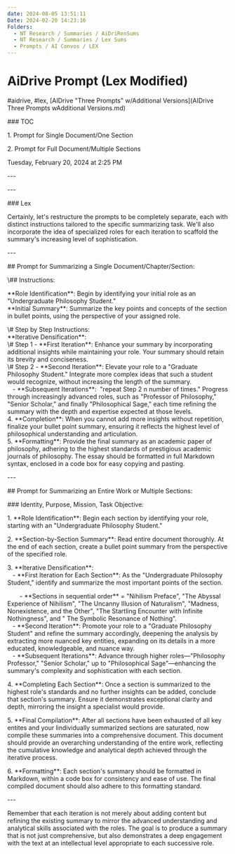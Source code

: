 ```yaml
---
date: 2024-08-05 13:51:11
Date: 2024-02-20 14:23:16
Folders:
  - NT Research / Summaries / AiDriRenSums
  - NT Research / Summaries / Lex Sums
  - Prompts / AI Convos / LEX
---
```


# AiDrive Prompt (Lex Modified)

#aidrive, #lex, [AIDrive "Three Prompts" w/Additional Versions](AIDrive Three Prompts wAdditional Versions.md)

\### TOC

1\. Prompt for Single Document/One Section

2\. Prompt for Full Document/Multiple Sections

Tuesday, February 20, 2024 at 2:25 PM

\---

\---

  

\### Lex 

Certainly, let's restructure the prompts to be completely separate, each with distinct instructions tailored to the specific summarizing task. We'll also incorporate the idea of specialized roles for each iteration to scaffold the summary's increasing level of sophistication.

  
\---  
  
\## Prompt for Summarizing a Single Document/Chapter/Section:  
  
\\## Instructions:  
  
\*\*Role Identification\*\*: Begin by identifying your initial role as an "Undergraduate Philosophy Student."  
\*\*Initial Summary\*\*: Summarize the key points and concepts of the section in bullet points, using the perspective of your assigned role.

\\# Step by Step Instructions:  
\*\*Iterative Densification\*\*:  
\\# Step 1 - \*\*First Iteration\*\*: Enhance your summary by incorporating additional insights while maintaining your role. Your summary should retain its brevity and conciseness.  
\\# Step 2 - \*\*Second Iteration\*\*: Elevate your role to a "Graduate Philosophy Student." Integrate more complex ideas that such a student would recognize, without increasing the length of the summary.  
   - \*\*Subsequent Iterations\*\*:  "repeat Step 2 n number of times." Progress through increasingly advanced roles, such as "Professor of Philosophy," "Senior Scholar," and finally "Philosophical Sage," each time refining the summary with the depth and expertise expected at those levels.  
4\. \*\*Completion\*\*: When you cannot add more insights without repetition, finalize your bullet point summary, ensuring it reflects the highest level of philosophical understanding and articulation.  
5\. \*\*Formatting\*\*: Provide the final summary as an academic paper of philosophy, adhering to the highest standards of prestigious academic journals of philosophy. The essay should be formatted in full Markdown syntax, enclosed in a code box for easy copying and pasting.  
  
\---  
  
\## Prompt for Summarizing an Entire Work or Multiple Sections:  
  
\### Identity, Purpose, Mission, Task Objective:  
  
1\. \*\*Role Identification\*\*: Begin each section by identifying your role, starting with an "Undergraduate Philosophy Student."  
  

2\. \*\*Section-by-Section Summary\*\*: Read entire document thoroughly. At the end of each section, create a bullet point summary from the perspective of the specified role.  
  

3\. \*\*Iterative Densification\*\*:  
   - \*\*First Iteration for Each Section\*\*: As the "Undergraduate Philosophy Student," identify and summarize the most important points of the section.

  - \*\*Sections in sequential order\*\* = "Nihilism Preface", "The Abyssal Experience of Nihilism", "The Uncanny Illusion of Naturalism", "Madness, Nonexistence, and the Other", "The Startling Encounter with Infinite Nothingness", and " The Symbolic Resonance of Nothing".  
   - \*\*Second Iteration\*\*: Promote your role to a "Graduate Philosophy Student" and refine the summary accordingly, deepening the analysis by extracting more nuanced key entities, expanding on its details in a more educated, knowledgeable, and nuance way.  
   - \*\*Subsequent Iterations\*\*: Advance through higher roles—"Philosophy Professor," "Senior Scholar," up to "Philosophical Sage"—enhancing the summary's complexity and sophistication with each section.  
  

4\. \*\*Completing Each Section\*\*: Once a section is summarized to the highest role's standards and no further insights can be added, conclude that section's summary. Ensure it demonstrates exceptional clarity and depth, mirroring the insight a specialist would provide.

  

5\. \*\*Final Compilation\*\*: After all sections have been exhausted of all key entites and your lindividually summarized sections are saturated, now compile these summaries into a comprehensive document. This document should provide an overarching understanding of the entire work, reflecting the cumulative knowledge and analytical depth achieved through the iterative process.  
  

6\. \*\*Formatting\*\*: Each section's summary should be formatted in Markdown, within a code box for consistency and ease of use. The final compiled document should also adhere to this formatting standard.  
  
\---  
  
Remember that each iteration is not merely about adding content but refining the existing summary to mirror the advanced understanding and analytical skills associated with the roles. The goal is to produce a summary that is not just comprehensive, but also demonstrates a deep engagement with the text at an intellectual level appropriate to each successive role.

#